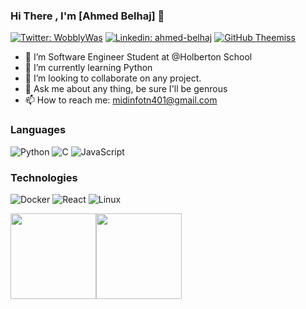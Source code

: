 ### Hi There , I'm [Ahmed Belhaj]  👋

[![Twitter: WobblyWas](https://img.shields.io/twitter/follow/WobblyWas?style=social)](https://twitter.com/WobblyWas)
[![Linkedin: ahmed-belhaj](https://img.shields.io/badge/-ahmed-blue?style=flat-square&logo=Linkedin&logoColor=white&link=https://www.linkedin.com/in/ahmed-belhaj-bb845619b/)](https://www.linkedin.com/in/ahmed-belhaj-bb845619b/)
[![GitHub Theemiss](https://img.shields.io/github/followers/Theemiss?label=follow&style=social)](https://github.com/Theemiss)

- 🔭 I’m Software Engineer Student at @Holberton School
- 🌱 I’m currently learning Python
- 👯 I’m looking to collaborate on any project.
- 💬 Ask me about any thing, be sure I'll be genrous
- 📫 How to reach me: <midinfotn401@gmail.com>

### Languages
![Python](https://img.shields.io/badge/-Python-000?&logo=python)
![C](https://img.shields.io/badge/-C-000?&logo=C)
![JavaScript](https://img.shields.io/badge/-JavaScript-000?&logo=JavaScript&logoColor=ddc508)
### Technologies
![Docker](https://img.shields.io/badge/-Docker-000?&logo=Docker)
![React](https://img.shields.io/badge/-React-000?&logo=React)
![Linux](https://img.shields.io/badge/-Linux-000?&logo=Linux&logoColor=FCC624)


<a href="https://www.adamalston.com/"><img height="137px" src="https://github-readme-stats.vercel.app/api?username=Theemiss&hide_title=true&hide_border=true&show_icons=true&include_all_commits=true&count_private=true&line_height=21&text_color=000&icon_color=000&bg_color=0,ea6161,ffc64d,fffc4d,52fa5a&theme=graywhite" /><!-- wi*quL3fcV --><img height="137px" src="https://github-readme-stats.vercel.app/api/top-langs/?username=Theemiss&hide=html&hide_title=true&hide_border=true&layout=compact&langs_count=7&exclude_repo=comp426,Redventures-Movie-Quotes&text_color=000&icon_color=fff&bg_color=0,52fa5a,4dfcff,c64dff&theme=graywhite" /></a>

  
